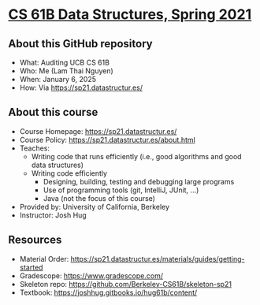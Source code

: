 # [CS 61B Data Structures, Spring 2021](https://sp21.datastructur.es/)

## About this GitHub repository

- What: Auditing UCB CS 61B
- Who: Me (Lam Thai Nguyen)
- When: January 6, 2025
- How: Via https://sp21.datastructur.es/

## About this course

- Course Homepage: https://sp21.datastructur.es/
- Course Policy: https://sp21.datastructur.es/about.html
- Teaches:
  - Writing code that runs efficiently (i.e., good algorithms and good data structures)
  - Writing code efficiently
    - Designing, building, testing and debugging large programs
    - Use of programming tools (git, IntelliJ, JUnit, ...)
    - Java (not the focus of this course)
- Provided by: University of California, Berkeley
- Instructor: Josh Hug

## Resources

- Material Order: https://sp21.datastructur.es/materials/guides/getting-started
- Gradescope: https://www.gradescope.com/
- Skeleton repo: https://github.com/Berkeley-CS61B/skeleton-sp21
- Textbook: https://joshhug.gitbooks.io/hug61b/content/